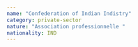 ```yaml
---
name: "Confederation of Indian Indistry"
category: private-sector
nature: "Association professionnelle "
nationality: IND
---
```

